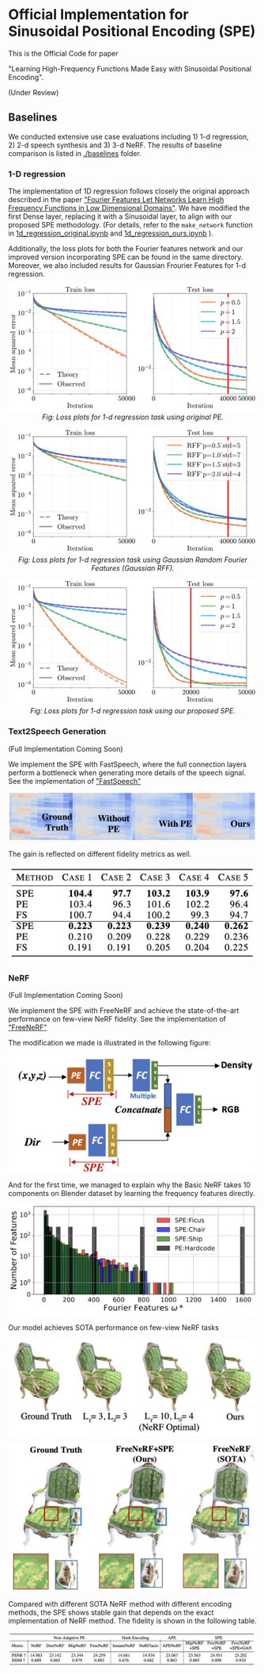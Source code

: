 # Official Implementation for Sinusoidal Positional Encoding (SPE)

This is the Official Code for paper 

"Learning High-Frequency Functions Made Easy with Sinusoidal Positional Encoding". 

<!---
Hide:
Chuanhao Sun, Zhihang Yuan, Kai Xu, Luo Mai, Siddharth N, Shuo Chen, Mahesh K. Marina.
-->

(Under Review)

## Baselines

We conducted extensive use case evaluations including 1) 1-d regression, 2) 2-d speech synthesis and 3) 3-d NeRF.
The results of baseline comparison is listed in [./baselines](./baselines) folder.

### 1-D regression


The implementation of 1D regression follows closely the original approach described in the paper ["Fourier Features Let Networks Learn High Frequency Functions in Low Dimensional Domains"](https://github.com/tancik/fourier-feature-networks/tree/master).
We have modified the first Dense layer, replacing it with a Sinusoidal layer, to align with our proposed SPE methodology.
(For details, refer to the `make_network` function in [1d_regression_original.ipynb](./baselines/1d_regression/1d_regression_original.ipynb) and
[1d_regression_ours.ipynb](./baselines/1d_regression/1d_regression_ours.ipynb)
).

Additionally, the loss plots for both the Fourier features network and our improved version incorporating SPE can be found in the same directory. Moreover, we also included results for Gaussian Frourier Features for 1-d regression.

<p align="center">
  <img src="./baselines/1d_regression/1d_loss_original.png" alt="Loss plots for 1-d regression task using original PE.">
  <br>
  <em>Fig: Loss plots for 1-d regression task using original PE.</em>
</p>

<p align="center">
  <img src="./baselines/1d_regression/1d_loss_grff.png" alt="Loss plots for 1-d regression task using Gaussian Random Fourier Features (Gaussian RFF).">
  <br>
  <em>Fig: Loss plots for 1-d regression task using Gaussian Random Fourier Features (Gaussian RFF).</em>
</p>

<p align="center">
  <img src="./baselines/1d_regression/1d_loss_ours.png" alt="Loss plots for 1-d regression task using our proposed SPE.">
  <br>
  <em>Fig: Loss plots for 1-d regression task using our proposed SPE.</em>
</p>

### Text2Speech Generation 

(Full Implementation Coming Soon)

We implement the SPE with FastSpeech, where the full connection layers perform a bottleneck when generating more details of the speech signal. See the implementation of ["FastSpeech"](https://github.com/xcmyz/FastSpeech)

![Details of Speech Generation with SPE (1)](imgs/details3.png)

The gain is reflected on different fidelity metrics as well.


![Speech Table](imgs/speech.png)


### NeRF

(Full Implementation Coming Soon)

We implement the SPE with FreeNeRF and achieve the state-of-the-art performance on few-view NeRF fidelity. See the implementation of ["FreeNeRF"](https://github.com/Jiawei-Yang/FreeNeRF)

The modification we made is illustrated in the following figure:

![SPE and NeRF](imgs/spenerf.png)

And for the first time, we managed to explain why the Basic NeRF takes 10 components on Blender dataset by learning the frequency features directly.

![Explain the Default Configuration of NeRF](imgs/hist.png)

Our model achieves SOTA performance on few-view NeRF tasks

![Basic Chair NeRF](imgs/chair3.png)

![Chair NeRF](imgs/chair2.png)

Compared with different SOTA NeRF method with different encoding methods, the SPE shows stable gain that depends on the exact implementation of NeRF method. The fidelity is shown in the following table.

![Performance NeRF](imgs/nerf.png)
